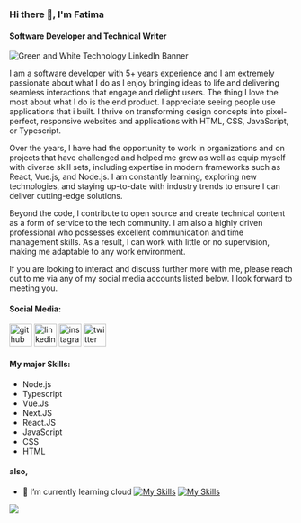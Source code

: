 ### Hi there 👋, I'm Fatima
#### Software Developer and Technical Writer

![Green and White Technology LinkedIn Banner](https://github.com/Bintmuhd/BintMuhd/assets/66806471/63791d70-6948-465e-b702-16f840fa3e2e)

I am a software developer with 5+ years experience and I am extremely passionate about what I do as I enjoy bringing ideas to life and delivering seamless interactions that engage and delight users. The thing I love the most about what I do is the end product. I appreciate seeing people use applications that i built. I thrive on transforming design concepts into pixel-perfect, responsive websites and applications with HTML, CSS, JavaScript, or Typescript.

Over the years, I have had the opportunity to work in organizations and on projects that have challenged and helped me grow as well as equip myself with diverse skill sets, including expertise in modern frameworks such as React, Vue.js, and Node.js. I am constantly learning, exploring new technologies, and staying up-to-date with industry trends to ensure I can deliver cutting-edge solutions.

Beyond the code, I contribute to open source and create technical content as a form of service to the tech community. I am also a highly driven professional who possesses excellent communication and time management skills. As a result, I can work with little or no supervision, making me adaptable to any work environment. 

If you are looking to interact and discuss further more with me, please reach out to me via any of my social media accounts listed below. 
I look forward to meeting you.


#### Social Media:
[<img src='https://cdn.jsdelivr.net/npm/simple-icons@3.0.1/icons/github.svg' alt='github' height='40'>](https://github.com/https://github.com/Bintmuhd)  [<img src='https://cdn.jsdelivr.net/npm/simple-icons@3.0.1/icons/linkedin.svg' alt='linkedin' height='40'>](https://www.linkedin.com/in/https://www.linkedin.com/in/fatima-muhd//)  [<img src='https://cdn.jsdelivr.net/npm/simple-icons@3.0.1/icons/instagram.svg' alt='instagram' height='40'>](https://www.instagram.com/https://www.instagram.com/bint.muhd//)  [<img src='https://cdn.jsdelivr.net/npm/simple-icons@3.0.1/icons/twitter.svg' alt='twitter' height='40'>](https://twitter.com/https://twitter.com/BintCodes )  

<!-- [<img src='https://cdn.jsdelivr.net/npm/simple-icons@3.0.1/icons/icloud.svg' alt='website' height='40'>](https://bint-muhd.vercel.app/) -->

#### My major Skills: 
- Node.js 
- Typescript
- Vue.Js
- Next.JS
- React.JS 
- JavaScript 
- CSS
- HTML 
#### also,
- 🌱 I’m currently learning cloud
[![My Skills](https://skillicons.dev/icons?i=js,html,css,vue)](https://skillicons.dev)
[![My Skills](https://skillicons.dev/icons?i=aws,gcp,azure,react,vue,flutter&perline=1)](https://skillicons.dev)


<img src='https://media.giphy.com/media/l0HlHFRbmaZtBRhXG/giphy.gif'/>
